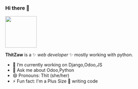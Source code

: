 ### Hi there 👋
<!-- ![Image of Yaktocat](https://avatars.githubusercontent.com/u/20728150?s=400&u=c2c56e651eb01cb398c63745428325a7ae071d08&v=4) -->
<img src="https://avatars.githubusercontent.com/u/20728150?s=400&u=c2c56e651eb01cb398c63745428325a7ae071d08&v=4" width="100" height="100">

**ThitZaw** is a ✨ _web developer_ ✨ mostly working with python.

- 🔭 I’m currently working on Django,Odoo,JS
- 💬 Ask me about Odoo,Python
- 😄 Pronouns: Thit (she/her)
- ⚡ Fun fact: I'm a Plus Size :girl: writing code

